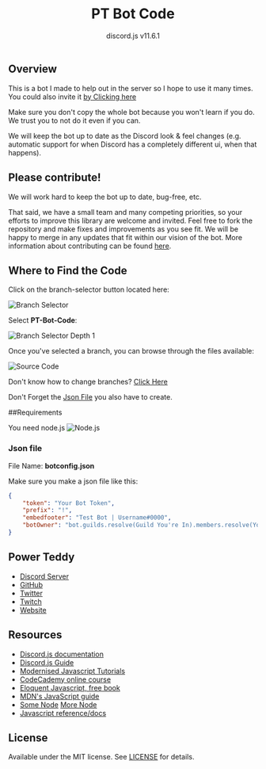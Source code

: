 <h1 align = "center">PT Bot Code</h1>

<div align = "center">
	discord.js v11.6.1
</div>

<div>&nbsp;</div>

## Overview
This is a bot I made to help out in the server so I hope to use it many times.  You could also invite it [by Clicking here](https://www.example.com)

Make sure you don't copy the whole bot because you won't learn if you do. We trust you to not do it even if you can.

We will keep the bot up to date as the Discord look & feel changes (e.g. automatic support for when Discord has a completely different ui, when that happens).

## Please contribute!
We will work hard to keep the bot up to date, bug-free, etc.

That said, we have a small team and many competing priorities, so your efforts to improve this library are welcome and invited.  Feel free to fork the repository and make fixes and improvements as you see fit.  We will be happy to merge in any updates that fit within our vision of the bot.  More information about contributing can be found [here](https://github.com/PowerTeddy/PT-Code-Help/blob/master/CONTRIBUTING.md).

## Where to Find the Code
Click on the branch-selector button located here:

![Branch Selector](https://lh3.googleusercontent.com/7DBewzFzTR74FNYTICz1hT8mPCBTjVUBx6INB7hByFjeYJscVbCVp9DcHcw5GseMCoub4A=s170)

<div>
    Select <b>PT-Bot-Code</b>:
</div>

![Branch Selector Depth 1](https://lh3.googleusercontent.com/aV-GgaUpeGQwoKFmXROG-4E9hOVaefHznWhauLntPJNLtPttBwPmt7uN5c6F88a_UHwOPw=s118)

Once you've selected a branch, you can browse through the files available:

![Source Code](https://lh3.googleusercontent.com/_6IjKi2QNByF4ISbILFwRKfDrKdWlQRpr2SKd-FqkgdhZVmWRl4ae0-V9NvAFCfeegowXg=s85)

Don't know how to change branches? [Click Here](https://docs.github.com/en/github/administering-a-repository/viewing-branches-in-your-repository)

Don't Forget the [Json File](#json-file) you also have to create.

##Requirements

You need node.js
![Node.js](https://upload.wikimedia.org/wikipedia/commons/thumb/d/d9/Node.js_logo.svg/1280px-Node.js_logo.svg.png)

### Json file
<div>File Name: <b>botconfig.json</b></div>

Make sure you make a json file like this:
```json
{
    "token": "Your Bot Token",
    "prefix": "!",
    "embedfooter": "Test Bot | Username#0000",
    "botOwner": "bot.guilds.resolve(Guild You're In).members.resolve(Your User Id)"
}
```
## Power Teddy
- [Discord Server](https://discordapp.com/invite/YHw3JpZ)
- [GitHub](https://github.com/PowerTeddy)
- [Twitter](https://twitter.com/PowerTeddy1)
- [Twitch](https://twitch.tv/PowerTeddy)
- [Website](http://powerteddy.epizy.com)

## Resources
- [Discord.js documentation](https://discord.js.org)
- [Discord.js Guide](https://discordjs.guide)
- [Modernised Javascript Tutorials](https://www.javascript.info/)
- [CodeCademy online course](https://www.codecademy.com/learn/javascript)
- [Eloquent Javascript, free book](http://eloquentjavascript.net/)
- [MDN's JavaScript guide](https://developer.mozilla.org/en-US/docs/Web/JavaScript/Guide/Introduction)
- [Some Node](https://nodeschool.io/) [More Node](https://www.codeschool.com/courses/real-time-web-with-node-js)
- [Javascript reference/docs](https://developer.mozilla.org/en-US/docs/Web/JavaScript/Reference)

## License
Available under the MIT license. See [LICENSE](LICENSE) for details.